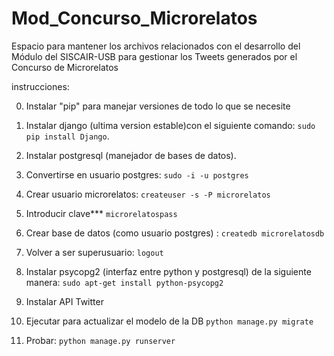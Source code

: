 # Mod_Concurso_Microrelatos
Espacio para mantener los archivos relacionados con el desarrollo del Módulo del SISCAIR-USB para gestionar los Tweets generados por el Concurso de Microrelatos

instrucciones:

0) Instalar "pip" para manejar versiones de todo lo que se necesite

1) Instalar django (ultima version estable)con el siguiente comando: `sudo pip install Django`.

2) Instalar postgresql (manejador de bases de datos).

3) Convertirse en usuario postgres: `sudo -i -u postgres`

4) Crear usuario microrelatos: `createuser -s -P microrelatos`

5) Introducir clave*** `microrelatospass`

6) Crear base de datos (como usuario postgres) : `createdb microrelatosdb`

7) Volver a ser superusuario: `logout`

8) Instalar psycopg2 (interfaz entre python y postgresql) de la siguiente manera: `sudo apt-get install python-psycopg2`

9) Instalar API Twitter

10) Ejecutar para actualizar el modelo de la DB `python manage.py migrate`

11) Probar: `python manage.py runserver`
